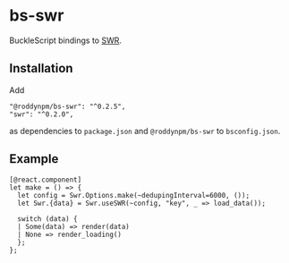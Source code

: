 # bs-swr
BuckleScript bindings to [SWR](https://github.com/zeit/swr).

## Installation
Add
```
"@roddynpm/bs-swr": "^0.2.5",
"swr": "^0.2.0",
```
as dependencies to `package.json` and `@roddynpm/bs-swr` to `bsconfig.json`.

## Example
```reason
[@react.component]
let make = () => {
  let config = Swr.Options.make(~dedupingInterval=6000, ());
  let Swr.{data} = Swr.useSWR(~config, "key", _ => load_data());

  switch (data) {
  | Some(data) => render(data)
  | None => render_loading()
  };
};
```

